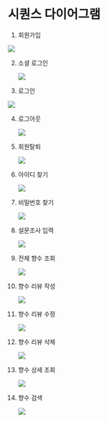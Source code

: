 # 시퀀스 다이어그램



1. 회원가입

<img src="./images/Untitled Diagram-회원가입.drawio.png" />

2. 소셜 로그인

   <img src="./images/Untitled Diagram-소셜로그인.drawio.png" />



3. 로그인

<img src="./images/Untitled Diagram-로그인.drawio.png" />

4. 로그아웃

   <img src="./images/Untitled Diagram-로그아웃.drawio.png" />

5. 회원탈퇴

   <img src="./images/Untitled Diagram-회원탈퇴.drawio.png" />



6. 아이디 찾기

   <img src="./images/Untitled Diagram-아이디 찾기.drawio.png" />



7. 비밀번호 찾기

   <img src="./images/Untitled Diagram-비밀번호 찾기.drawio.png" />



8. 설문조사 입력

   <img src="./images/Untitled Diagram-설문조사 입력.drawio.png" />



9. 전체 향수 조회

   <img src="./images/Untitled Diagram-전체 향수 조회.drawio.png" />

10. 향수 리뷰 작성

    <img src="./images/Untitled Diagram-향수 리뷰 작성.drawio.png" />

11. 향수 리뷰 수정

    <img src="./images/Untitled Diagram-향수 리뷰 작성.drawio.png" />

12. 향수 리뷰 삭제

    <img src="./images/Untitled Diagram-향수 리뷰 삭제.drawio.png" />

13. 향수 상세 조회

    <img src="./images/Untitled Diagram-향수 상세 조회.drawio.png" />

14. 향수 검색

    <img src="./images/Untitled Diagram-향수검색.drawio.png" />